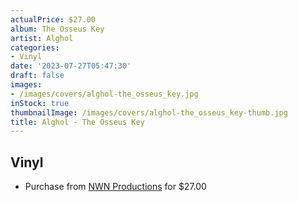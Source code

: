 ```yaml
---
actualPrice: $27.00
album: The Osseus Key
artist: Alghol
categories:
- Vinyl
date: '2023-07-27T05:47:30'
draft: false
images:
- /images/covers/alghol-the_osseus_key.jpg
inStock: true
thumbnailImage: /images/covers/alghol-the_osseus_key-thumb.jpg
title: Alghol - The Osseus Key
---
```


## Vinyl
* Purchase from [NWN Productions](http://shop.nwnprod.com/index.php?route=product/product&path=75&product_id=30918&sort=pd.name&order=ASC) for $27.00
